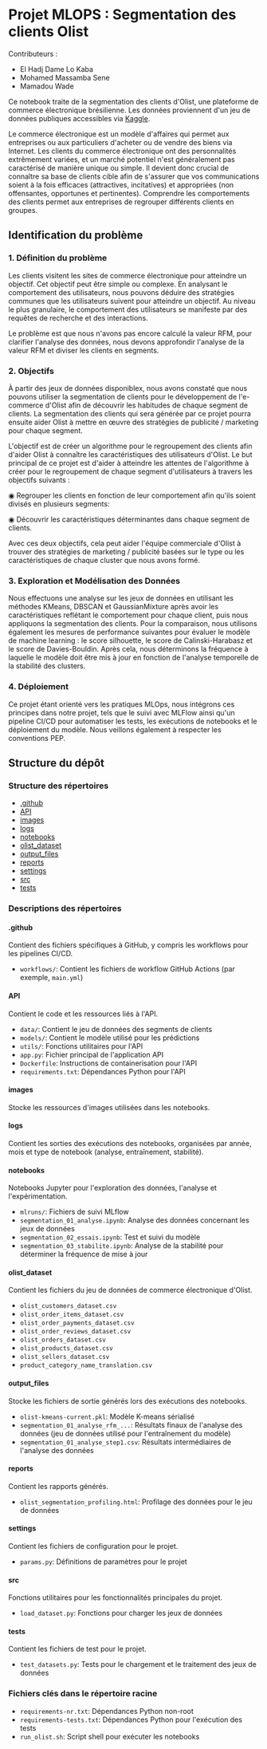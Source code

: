 # Projet MLOPS : Segmentation des clients Olist

Contributeurs :
- El Hadj Dame Lo Kaba
- Mohamed Massamba Sene
- Mamadou Wade

Ce notebook traite de la segmentation des clients d'Olist, une plateforme de commerce électronique brésilienne. Les données proviennent d'un jeu de données publiques accessibles via [Kaggle](https://www.kaggle.com/olistbr/brazilian-ecommerce).

Le commerce électronique est un modèle d'affaires qui permet aux entreprises ou aux particuliers d'acheter ou de vendre des biens via Internet. Les clients du commerce électronique ont des personnalités extrêmement variées, et un marché potentiel n'est généralement pas caractérisé de manière unique ou simple. Il devient donc crucial de connaître sa base de clients cible afin de s'assurer que vos communications soient à la fois efficaces (attractives, incitatives) et appropriées (non offensantes, opportunes et pertinentes). Comprendre les comportements des clients permet aux entreprises de regrouper différents clients en groupes.

## Identification du problème

### 1. Définition du problème
Les clients visitent les sites de commerce électronique pour atteindre un objectif. Cet objectif peut être simple ou complexe. En analysant le comportement des utilisateurs, nous pouvons déduire des stratégies communes que les utilisateurs suivent pour atteindre un objectif. Au niveau le plus granulaire, le comportement des utilisateurs se manifeste par des requêtes de recherche et des interactions.

Le problème est que nous n'avons pas encore calculé la valeur RFM, pour clarifier l'analyse des données, nous devons approfondir l'analyse de la valeur RFM et diviser les clients en segments.

### 2. Objectifs
À partir des jeux de données disponiblex, nous avons constaté que nous pouvons utiliser la segmentation de clients pour le développement de l'e-commerce d'Olist afin de découvrir les habitudes de chaque segment de clients. La segmentation des clients qui sera générée par ce projet pourra ensuite aider Olist à mettre en œuvre des stratégies de publicité / marketing pour chaque segment.

L'objectif est de créer un algorithme pour le regroupement des clients afin d'aider Olist à connaître les caractéristiques des utilisateurs d'Olist. Le but principal de ce projet est d'aider à atteindre les attentes de l'algorithme à créer pour le regroupement de chaque segment d'utilisateurs à travers les objectifs suivants :

◉ Regrouper les clients en fonction de leur comportement afin qu'ils soient divisés en plusieurs segments:

◉ Découvrir les caractéristiques déterminantes dans chaque segment de clients.

Avec ces deux objectifs, cela peut aider l'équipe commerciale d'Olist à trouver des stratégies de marketing / publicité basées sur le type ou les caractéristiques de chaque cluster que nous avons formé.

### 3. Exploration et Modélisation des Données
Nous effectuons une analyse sur les jeux de données en utilisant les méthodes KMeans, DBSCAN et GaussianMixture après avoir les caractéristiques reflétant le comportement pour chaque client, puis nous appliquons la segmentation des clients. Pour la comparaison, nous utilisons également les mesures de performance suivantes pour évaluer le modèle de machine learning : le score silhouette, le score de Calinski-Harabasz et le score de Davies-Bouldin. Après cela, nous déterminons la fréquence à laquelle le modèle doit être mis à jour en fonction de l'analyse temporelle de la stabilité des clusters.

### 4. Déploiement
Ce projet étant orienté vers les pratiques MLOps, nous intégrons ces principes dans notre projet, tels que le suivi avec MLFlow ainsi qu'un pipeline CI/CD pour automatiser les tests, les exécutions de notebooks et le déploiement du modèle. Nous veillons également à respecter les conventions PEP.

## Structure du dépôt

### Structure des répertoires

- [.github](#github)
- [API](#api)
- [images](#images)
- [logs](#logs)
- [notebooks](#notebooks)
- [olist_dataset](#olist_dataset)
- [output_files](#output_files)
- [reports](#reports)
- [settings](#settings)
- [src](#src)
- [tests](#tests)

### Descriptions des répertoires

#### .github
Contient des fichiers spécifiques à GitHub, y compris les workflows pour les pipelines CI/CD.
- `workflows/`: Contient les fichiers de workflow GitHub Actions (par exemple, `main.yml`)

#### API
Contient le code et les ressources liés à l'API.
- `data/`: Contient le jeu de données des segments de clients
- `models/`: Contient le modèle utilisé pour les prédictions
- `utils/`: Fonctions utilitaires pour l'API
- `app.py`: Fichier principal de l'application API
- `Dockerfile`: Instructions de containerisation pour l'API
- `requirements.txt`: Dépendances Python pour l'API

#### images
Stocke les ressources d'images utilisées dans les notebooks.

#### logs
Contient les sorties des exécutions des notebooks, organisées par année, mois et type de notebook (analyse, entraînement, stabilité).

#### notebooks
Notebooks Jupyter pour l'exploration des données, l'analyse et l'expérimentation.
- `mlruns/`: Fichiers de suivi MLflow
- `segmentation_01_analyse.ipynb`: Analyse des données concernant les jeux de données
- `segmentation_02_essais.ipynb`: Test et suivi du modèle
- `segmentation_03_stabilite.ipynb`: Analyse de la stabilité pour déterminer la fréquence de mise à jour

#### olist_dataset
Contient les fichiers du jeu de données de commerce électronique d'Olist.
- `olist_customers_dataset.csv`
- `olist_order_items_dataset.csv`
- `olist_order_payments_dataset.csv`
- `olist_order_reviews_dataset.csv`
- `olist_orders_dataset.csv`
- `olist_products_dataset.csv`
- `olist_sellers_dataset.csv`
- `product_category_name_translation.csv`

#### output_files
Stocke les fichiers de sortie générés lors des exécutions des notebooks.
- `olist-kmeans-current.pkl`: Modèle K-means sérialisé
- `segmentation_01_analyse_rfm_...`: Résultats finaux de l'analyse des données (jeu de données utilisé pour l'entraînement du modèle)
- `segmentation_01_analyse_step1.csv`: Résultats intermédiaires de l'analyse des données

#### reports
Contient les rapports générés.
- `olist_segmentation_profiling.html`: Profilage des données pour le jeu de données

#### settings
Contient les fichiers de configuration pour le projet.
- `params.py`: Définitions de paramètres pour le projet

#### src
Fonctions utilitaires pour les fonctionnalités principales du projet.
- `load_dataset.py`: Fonctions pour charger les jeux de données

#### tests
Contient les fichiers de test pour le projet.
- `test_datasets.py`: Tests pour le chargement et le traitement des jeux de données

### Fichiers clés dans le répertoire racine

- `requirements-nr.txt`: Dépendances Python non-root
- `requirements-tests.txt`: Dépendances Python pour l'exécution des tests
- `run_olist.sh`: Script shell pour exécuter les notebooks
